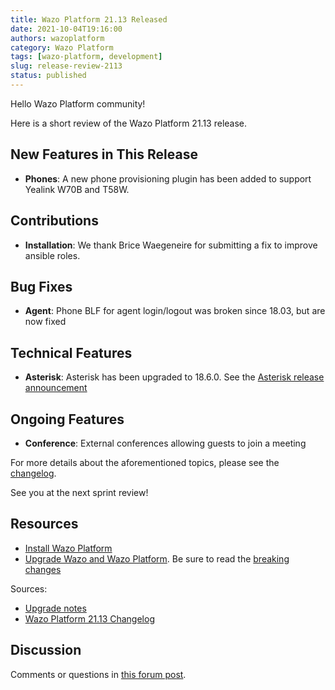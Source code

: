 ```yaml
---
title: Wazo Platform 21.13 Released
date: 2021-10-04T19:16:00
authors: wazoplatform
category: Wazo Platform
tags: [wazo-platform, development]
slug: release-review-2113
status: published
---
```


Hello Wazo Platform community!

Here is a short review of the Wazo Platform 21.13 release.

## New Features in This Release

- **Phones**: A new phone provisioning plugin has been added to support Yealink W70B and T58W.

## Contributions

- **Installation**: We thank Brice Waegeneire for submitting a fix to improve ansible roles.

## Bug Fixes

- **Agent**: Phone BLF for agent login/logout was broken since 18.03, but are now fixed

## Technical Features

- **Asterisk**: Asterisk has been upgraded to 18.6.0. See the [Asterisk release announcement](https://www.asterisk.org/asterisk-news/asterisk-18-6-0-now-available/)

## Ongoing Features

- **Conference**: External conferences allowing guests to join a meeting

For more details about the aforementioned topics, please see the [changelog](https://wazo-dev.atlassian.net/issues/?jql=project%3DWAZO%20AND%20fixVersion%3D21.13).

See you at the next sprint review!

<!-- truncate -->

## Resources

- [Install Wazo Platform](https://wazo-platform.org/use-cases)
- [Upgrade Wazo and Wazo Platform](/uc-doc/upgrade/). Be sure to read the
  [breaking changes](/uc-doc/upgrade/upgrade_notes#21-13)

Sources:

- [Upgrade notes](/uc-doc/upgrade/upgrade_notes#21-13)
- [Wazo Platform 21.13 Changelog](https://wazo-dev.atlassian.net/issues/?jql=project%3DWAZO%20AND%20fixVersion%3D21.13)

## Discussion

Comments or questions in
[this forum post](https://wazo-platform.discourse.group/t/blog-wazo-platform-21-13-released).
